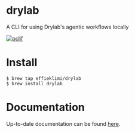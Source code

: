 drylab
=================

A CLI for using Drylab's agentic workflows locally


[![oclif](https://img.shields.io/badge/cli-oclif-brightgreen.svg)](https://oclif.io)

<!-- toc -->
<!-- * [Install](#install)
* [Usage](#usage)
* [Commands](#commands)  -->
<!-- tocstop -->
# Install
<!-- install -->
```sh-session
$ brew tap effieklimi/drylab
$ brew install drylab
```
# Documentation
Up-to-date documentation can be found [here](https://drylab.gitbook.io/drylab).
